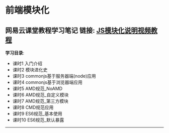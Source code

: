 # 前端模块化

网易云课堂教程学习笔记
链接: [JS模块化说明视频教程](https://study.163.com/course/courseMain.htm?courseId=1209504820)
---
**学习目录**:
+ 课时1  入门介绍
+ 课时2  模块进化史
+ 课时3  commonjs基于服务器端(node)应用
+ 课时4  commonjs基于浏览器端应用
+ 课时5  AMD规范_NoAMD
+ 课时6  AMD规范_自定义模块
+ 课时7  AMD规范_第三方模块
+ 课时8  CMD规范应用
+ 课时9  ES6规范_基本使用
+ 课时10 ES6规范_默认暴露

---

